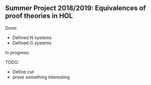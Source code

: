 ## Summer Project 2018/2019: Equivalences of proof theories in HOL
Done:
- Defined N systems
- Defined G systems

In progress:

TODO: 
- Define cut
- prove something interesting
